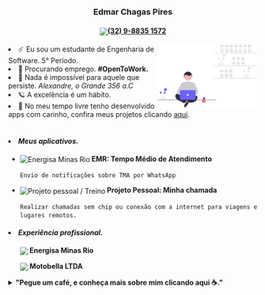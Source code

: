 <!--Meu nome:-->
<h3 align="center">Edmar Chagas Pires</h3>
<h4 align="center"><a href="https://web.whatsapp.com/send/?phone=32988351572" rel="nofollow"><img src="https://static-00.iconduck.com/assets.00/whatsapp-icon-2040x2048-8b5th74o.png" height="20px" align="center"><strong>(32) 9-8835 1572</strong></a></h4>

<!--Imagem decorativa:-->
<img align="right" src="https://raw.githubusercontent.com/edmarpires9/edmarpires9/08ac4f106fb7a1af1860da86eb29ef47129147e5/Imagens/background.svg" style="width: 40%;">
<!--Biografia-->
<li>☄️ Eu sou um estudante de Engenharia de Software. 5° Período.</li>
<li>🌙 Procurando emprego. <strong>#OpenToWork.</strong></li>
<li>🌌 Nada é impossível para aquele que persiste. <em>Alexandre, o Grande 356 a.C</em></li>
<li>🪐 A excelência é um hábito.</li>
<li>🔭 No meu tempo livre tenho desenvolvido apps com carinho, confira meus projetos clicando <a href="https://github.com/edmarpires9?tab=repositories">aqui</a>.</li>
<br>
<!--Meus aplicativos-->
<h4><li><em>Meus aplicativos.</em></li></h4>
<ul>
  <li><img title="Energisa Minas Rio" src="https://encrypted-tbn0.gstatic.com/images?q=tbn:ANd9GcSZoMY8mm6PsnRmbUxlJb9xfvt1ZLzXp5qZwKxGHhchxA&s" height="20px" align="center"/><strong> EMR: Tempo Médio de Atendimento</strong></li>  

`Envio de notificações sobre TMA por WhatsApp`
</ul>
<ul>
  <li><img title="Projeto pessoal / Treino" src="https://via.placeholder.com/20" height="20px" align="center"/><strong> Projeto Pessoal: Minha chamada</strong></li>  

`Realizar chamadas sem chip ou conexão com a internet para viagens e lugares remotos.`
</ul>
<!--Experiência profissional-->
<h4><li><em>Experiência profissional.</em></li></h4>
<ul></p><img src="https://encrypted-tbn0.gstatic.com/images?q=tbn:ANd9GcSZoMY8mm6PsnRmbUxlJb9xfvt1ZLzXp5qZwKxGHhchxA&s" height="20px" align="center"/><strong> Energisa Minas Rio</strong></ul>
<ul></p><img src="https://cdn.iconscout.com/icon/free/png-256/free-honda-6-202784.png" height="20px" align="center"/><strong> Motobella LTDA</strong></ul>

<details>
<summary><strong>"Pegue um café, e conheça mais sobre mim clicando aqui ☕."</strong></summary>

  `Edmar Chagas Pires`
```javascript
Pessoas para pedir referências sobre mim:
Rodrigo Vilela - Instrutor de TI do SENAI
(32) 9-8875 2027
Gabriel Lage - Analista Suporte TI - Coordenação de Monitoração - gabriel.lage@energisa.com.br
(32) 9-9884 8940
Thadeu Triani - Analista de Teste - thadeu.viana@energisa.com.br
(32) 9-8444 1286
```
- [ ] 📚 Estácio Graduação, Engenharia de Software (5/8) (abril de 2022 - abril de 2026).
- [x] 💻 EnergisaTech - Powerbuilder
- [x] 💻 EnergisaTech - SQL
- [x] 💻 EnergisaTech - PowerBI
- [x] 💻 DIO_ - Bootcamp C#
- [x] ⚡ SENAI - Eletrotécnica
- [x] 🛵 CNH A
- [x] 🚙 CNH B
- [x] 🏍️ Moto própria
- [x] 🚜 Carro próprio

### [Acesse através do computador para visualizar a seção abaixo]

```mermaid
graph TD;
  Motobella --> Loja
  Motobella --> CNH_A
  CNH_A --> Moto_própria
  Loja --> SENAI_Eletrotécnica
  SENAI_Eletrotécnica --> Energisa_Estágio
  Energisa_Estágio --> Energisa_Assistente
  Energisa_Assistente --> Energisa_Técnico_I
  Energisa_Técnico_I --> Powerbuilder
  Energisa_Técnico_I --> SQL
  Energisa_Técnico_I --> PowerBI
  Energisa_Técnico_I --> C#
  Energisa_Técnico_I --> Engenharia_Software
  Energisa_Assistente --> Energisa_Técnico_II
  Energisa_Técnico_II --> CNH_B
  Energisa_Técnico_II --> Carro_próprio
```
</details>
